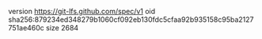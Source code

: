 version https://git-lfs.github.com/spec/v1
oid sha256:879234ed348279b1060cf092eb130fdc5cfaa92b935158c95ba2127751ae460c
size 2684
